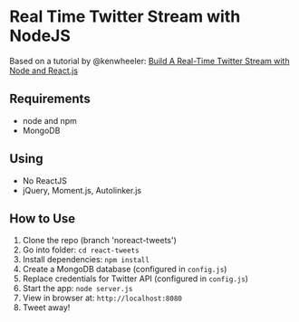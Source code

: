 # Real Time Twitter Stream with NodeJS

Based on a tutorial by @kenwheeler: [Build A Real-Time Twitter Stream with Node and React.js](http://scotch.io/tutorials/javascript/build-a-real-time-twitter-stream-with-node-and-react-js)

## Requirements

- node and npm
- MongoDB

## Using

- No ReactJS
- jQuery, Moment.js, Autolinker.js

## How to Use

1. Clone the repo (branch 'noreact-tweets')
2. Go into folder: `cd react-tweets`
3. Install dependencies: `npm install`
4. Create a MongoDB database (configured in `config.js`)
5. Replace credentials for Twitter API (configured in `config.js`)
6. Start the app: `node server.js`
7. View in browser at: `http://localhost:8080`
8. Tweet away!
